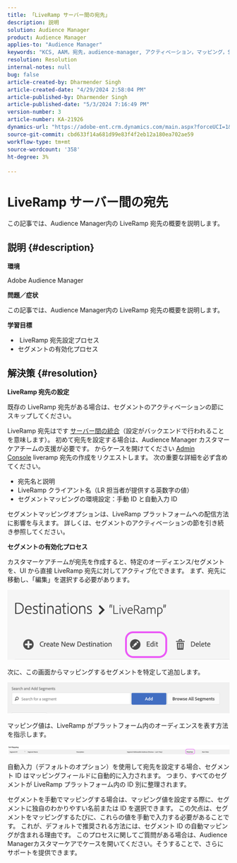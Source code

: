 ```yaml
---
title: 「LiveRamp サーバー間の宛先」
description: 説明
solution: Audience Manager
product: Audience Manager
applies-to: "Audience Manager"
keywords: "KCS, AAM，宛先，audience-manager, アクティベーション，マッピング，S2S, サーバー間"
resolution: Resolution
internal-notes: null
bug: false
article-created-by: Dharmender Singh
article-created-date: "4/29/2024 2:58:04 PM"
article-published-by: Dharmender Singh
article-published-date: "5/3/2024 7:16:49 PM"
version-number: 3
article-number: KA-21926
dynamics-url: "https://adobe-ent.crm.dynamics.com/main.aspx?forceUCI=1&pagetype=entityrecord&etn=knowledgearticle&id=690836e1-3806-ef11-9f8a-6045bd034c54"
source-git-commit: cbd633f14a681d99e83f4f2eb12a180ea702ae59
workflow-type: tm+mt
source-wordcount: '358'
ht-degree: 3%

---
```


# LiveRamp サーバー間の宛先


この記事では、Audience Manager内の LiveRamp 宛先の概要を説明します。

## 説明 {#description}


<b>環境</b>

Adobe Audience Manager

<b>問題／症状</b>

この記事では、Audience Manager内の LiveRamp 宛先の概要を説明します。

<b>学習目標</b>

- &#x200B;&#x200B;&#x200B;&#x200B;&#x200B;&#x200B; &#x200B;LiveRamp 宛先設定プロセス
- セグメントの有効化プロセス



## 解決策 {#resolution}


<b>LiveRamp 宛先の設定</b>

既存の LiveRamp 宛先がある場合は、セグメントのアクティベーションの節にスキップしてください。 

LiveRamp 宛先はです [サーバー間の統合](https://experienceleague.adobe.com/docs/audience-manager/user-guide/features/destinations/device-based/device-based-destinations-list.html?lang=ja)（設定がバックエンドで行われることを意味します）。 初めて宛先を設定する場合は、Audience Manager カスタマーケアチームの支援が必要です。 からケースを開けてください [Admin Console](https://adminconsole.adobe.com/) liveramp 宛先の作成をリクエストします。 次の重要な詳細を必ず含めてください。

- 宛先名と説明
- LiveRamp クライアント名（LR 担当者が提供する英数字の値）
- セグメントマッピングの環境設定：手動 ID と自動入力 ID


セグメントマッピングオプションは、LiveRamp プラットフォームへの配信方法に影響を与えます。 詳しくは、セグメントのアクティベーションの節を引き続き参照してください。



<b>セグメントの有効化プロセス</b>

カスタマーケアチームが宛先を作成すると、特定のオーディエンス/セグメントを、UI から直接 LiveRamp 宛先に対してアクティブ化できます。 まず、宛先に移動し、「編集」を選択する必要があります。

![](assets/bd9e9cba-89e3-ed11-a7c7-6045bd0065b6.png)



次に、この画面からマッピングするセグメントを特定して追加します。

![](assets/d96041d3-89e3-ed11-a7c7-6045bd0065b6.png)

マッピング値は、LiveRamp がプラットフォーム内のオーディエンスを表す方法を指示します。 

![](assets/75158bf1-89e3-ed11-a7c7-6045bd0065b6.png)

自動入力（デフォルトのオプション）を使用して宛先を設定する場合、セグメント ID はマッピングフィールドに自動的に入力されます。 つまり、すべてのセグメントが LiveRamp プラットフォーム内の ID 別に整理されます。

セグメントを手動でマッピングする場合は、マッピング値を設定する際に、セグメントに独自のわかりやすい名前または ID を選択できます。 この欠点は、セグメントをマッピングするたびに、これらの値を手動で入力する必要があることです。 これが、デフォルトで推奨される方法には、セグメント ID の自動マッピングが含まれる理由です。 このプロセスに関してご質問がある場合は、Audience Managerカスタマーケアでケースを開いてください。そうすることで、さらにサポートを提供できます。

